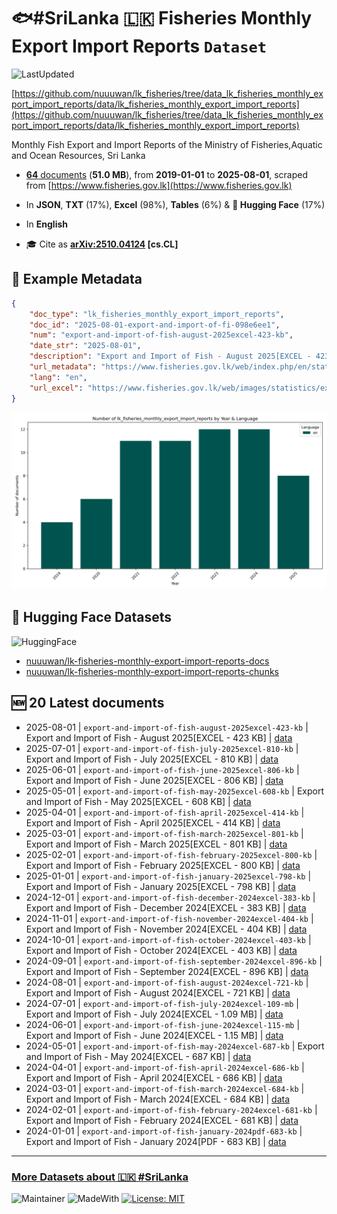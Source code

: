 # 🐟#SriLanka 🇱🇰 Fisheries Monthly Export Import Reports `Dataset`

![LastUpdated](https://img.shields.io/badge/last_updated-2025--10--20_01:04:10-green)

[https://github.com/nuuuwan/lk_fisheries/tree/data_lk_fisheries_monthly_export_import_reports/data/lk_fisheries_monthly_export_import_reports](https://github.com/nuuuwan/lk_fisheries/tree/data_lk_fisheries_monthly_export_import_reports/data/lk_fisheries_monthly_export_import_reports)

Monthly Fish Export and Import Reports of the Ministry of Fisheries,Aquatic and Ocean Resources, Sri Lanka

- [**64** documents](https://github.com/nuuuwan/lk_fisheries/tree/data_lk_fisheries_monthly_export_import_reports/data/lk_fisheries_monthly_export_import_reports) (**51.0 MB**), from **2019-01-01** to **2025-08-01**, scraped from [https://www.fisheries.gov.lk](https://www.fisheries.gov.lk)

- In **JSON**, **TXT** (17%), **Excel** (98%), **Tables** (6%) & **🤗 Hugging Face** (17%)

- In **English**

- 🎓 Cite as **[arXiv:2510.04124](https://arxiv.org/abs/2510.04124) [cs.CL]**

## 📝 Example Metadata

```json
{
    "doc_type": "lk_fisheries_monthly_export_import_reports",
    "doc_id": "2025-08-01-export-and-import-of-fi-098e6ee1",
    "num": "export-and-import-of-fish-august-2025excel-423-kb",
    "date_str": "2025-08-01",
    "description": "Export and Import of Fish - August 2025[EXCEL - 423 KB]",
    "url_metadata": "https://www.fisheries.gov.lk/web/index.php/en/statistics/export-import",
    "lang": "en",
    "url_excel": "https://www.fisheries.gov.lk/web/images/statistics/export/2025/EXPORT_and_IMPORT_REPORT_2025_AUGUST_1.xls"
}
```

![Chart](https://raw.githubusercontent.com/nuuuwan/lk_fisheries/refs/heads/data_lk_fisheries_monthly_export_import_reports/data/lk_fisheries_monthly_export_import_reports/docs_by_year_and_lang.png)

## 🤗 Hugging Face Datasets

![HuggingFace](https://img.shields.io/badge/-HuggingFace-FDEE21?style=for-the-badge&logo=HuggingFace)

- [nuuuwan/lk-fisheries-monthly-export-import-reports-docs](https://huggingface.co/datasets/nuuuwan/lk-fisheries-monthly-export-import-reports-docs)
- [nuuuwan/lk-fisheries-monthly-export-import-reports-chunks](https://huggingface.co/datasets/nuuuwan/lk-fisheries-monthly-export-import-reports-chunks)

## 🆕 20 Latest documents

- 2025-08-01 | `export-and-import-of-fish-august-2025excel-423-kb` | Export and Import of Fish - August 2025[EXCEL - 423 KB] | [data](https://github.com/nuuuwan/lk_fisheries/tree/data_lk_fisheries_monthly_export_import_reports/data/lk_fisheries_monthly_export_import_reports/2020s/2025/2025-08-01-export-and-import-of-fi-098e6ee1)
- 2025-07-01 | `export-and-import-of-fish-july-2025excel-810-kb` | Export and Import of Fish - July 2025[EXCEL - 810 KB] | [data](https://github.com/nuuuwan/lk_fisheries/tree/data_lk_fisheries_monthly_export_import_reports/data/lk_fisheries_monthly_export_import_reports/2020s/2025/2025-07-01-export-and-import-of-fi-63875334)
- 2025-06-01 | `export-and-import-of-fish-june-2025excel-806-kb` | Export and Import of Fish - June 2025[EXCEL - 806 KB] | [data](https://github.com/nuuuwan/lk_fisheries/tree/data_lk_fisheries_monthly_export_import_reports/data/lk_fisheries_monthly_export_import_reports/2020s/2025/2025-06-01-export-and-import-of-fi-943170a6)
- 2025-05-01 | `export-and-import-of-fish-may-2025excel-608-kb` | Export and Import of Fish - May 2025[EXCEL - 608 KB] | [data](https://github.com/nuuuwan/lk_fisheries/tree/data_lk_fisheries_monthly_export_import_reports/data/lk_fisheries_monthly_export_import_reports/2020s/2025/2025-05-01-export-and-import-of-fi-009e5847)
- 2025-04-01 | `export-and-import-of-fish-april-2025excel-414-kb` | Export and Import of Fish - April 2025[EXCEL - 414 KB] | [data](https://github.com/nuuuwan/lk_fisheries/tree/data_lk_fisheries_monthly_export_import_reports/data/lk_fisheries_monthly_export_import_reports/2020s/2025/2025-04-01-export-and-import-of-fi-3c64358c)
- 2025-03-01 | `export-and-import-of-fish-march-2025excel-801-kb` | Export and Import of Fish - March 2025[EXCEL - 801 KB] | [data](https://github.com/nuuuwan/lk_fisheries/tree/data_lk_fisheries_monthly_export_import_reports/data/lk_fisheries_monthly_export_import_reports/2020s/2025/2025-03-01-export-and-import-of-fi-b3bc4ad4)
- 2025-02-01 | `export-and-import-of-fish-february-2025excel-800-kb` | Export and Import of Fish - February 2025[EXCEL - 800 KB] | [data](https://github.com/nuuuwan/lk_fisheries/tree/data_lk_fisheries_monthly_export_import_reports/data/lk_fisheries_monthly_export_import_reports/2020s/2025/2025-02-01-export-and-import-of-fi-ce507561)
- 2025-01-01 | `export-and-import-of-fish-january-2025excel-798-kb` | Export and Import of Fish - January 2025[EXCEL - 798 KB] | [data](https://github.com/nuuuwan/lk_fisheries/tree/data_lk_fisheries_monthly_export_import_reports/data/lk_fisheries_monthly_export_import_reports/2020s/2025/2025-01-01-export-and-import-of-fi-08acc4f5)
- 2024-12-01 | `export-and-import-of-fish-december-2024excel-383-kb` | Export and Import of Fish - December 2024[EXCEL - 383 KB] | [data](https://github.com/nuuuwan/lk_fisheries/tree/data_lk_fisheries_monthly_export_import_reports/data/lk_fisheries_monthly_export_import_reports/2020s/2024/2024-12-01-export-and-import-of-fi-b2245f68)
- 2024-11-01 | `export-and-import-of-fish-november-2024excel-404-kb` | Export and Import of Fish - November 2024[EXCEL - 404 KB] | [data](https://github.com/nuuuwan/lk_fisheries/tree/data_lk_fisheries_monthly_export_import_reports/data/lk_fisheries_monthly_export_import_reports/2020s/2024/2024-11-01-export-and-import-of-fi-d6271a61)
- 2024-10-01 | `export-and-import-of-fish-october-2024excel-403-kb` | Export and Import of Fish - October 2024[EXCEL - 403 KB] | [data](https://github.com/nuuuwan/lk_fisheries/tree/data_lk_fisheries_monthly_export_import_reports/data/lk_fisheries_monthly_export_import_reports/2020s/2024/2024-10-01-export-and-import-of-fi-c3e3e508)
- 2024-09-01 | `export-and-import-of-fish-september-2024excel-896-kb` | Export and Import of Fish - September 2024[EXCEL - 896 KB] | [data](https://github.com/nuuuwan/lk_fisheries/tree/data_lk_fisheries_monthly_export_import_reports/data/lk_fisheries_monthly_export_import_reports/2020s/2024/2024-09-01-export-and-import-of-fi-d4d81a3b)
- 2024-08-01 | `export-and-import-of-fish-august-2024excel-721-kb` | Export and Import of Fish - August 2024[EXCEL - 721 KB] | [data](https://github.com/nuuuwan/lk_fisheries/tree/data_lk_fisheries_monthly_export_import_reports/data/lk_fisheries_monthly_export_import_reports/2020s/2024/2024-08-01-export-and-import-of-fi-a0725d09)
- 2024-07-01 | `export-and-import-of-fish-july-2024excel-109-mb` | Export and Import of Fish - July 2024[EXCEL - 1.09 MB] | [data](https://github.com/nuuuwan/lk_fisheries/tree/data_lk_fisheries_monthly_export_import_reports/data/lk_fisheries_monthly_export_import_reports/2020s/2024/2024-07-01-export-and-import-of-fi-00b7cb86)
- 2024-06-01 | `export-and-import-of-fish-june-2024excel-115-mb` | Export and Import of Fish - June 2024[EXCEL - 1.15 MB] | [data](https://github.com/nuuuwan/lk_fisheries/tree/data_lk_fisheries_monthly_export_import_reports/data/lk_fisheries_monthly_export_import_reports/2020s/2024/2024-06-01-export-and-import-of-fi-4f804c58)
- 2024-05-01 | `export-and-import-of-fish-may-2024excel-687-kb` | Export and Import of Fish - May 2024[EXCEL - 687 KB] | [data](https://github.com/nuuuwan/lk_fisheries/tree/data_lk_fisheries_monthly_export_import_reports/data/lk_fisheries_monthly_export_import_reports/2020s/2024/2024-05-01-export-and-import-of-fi-e09c6a01)
- 2024-04-01 | `export-and-import-of-fish-april-2024excel-686-kb` | Export and Import of Fish - April 2024[EXCEL - 686 KB] | [data](https://github.com/nuuuwan/lk_fisheries/tree/data_lk_fisheries_monthly_export_import_reports/data/lk_fisheries_monthly_export_import_reports/2020s/2024/2024-04-01-export-and-import-of-fi-630ae447)
- 2024-03-01 | `export-and-import-of-fish-march-2024excel-684-kb` | Export and Import of Fish - March 2024[EXCEL - 684 KB] | [data](https://github.com/nuuuwan/lk_fisheries/tree/data_lk_fisheries_monthly_export_import_reports/data/lk_fisheries_monthly_export_import_reports/2020s/2024/2024-03-01-export-and-import-of-fi-d9b56e6a)
- 2024-02-01 | `export-and-import-of-fish-february-2024excel-681-kb` | Export and Import of Fish - February 2024[EXCEL - 681 KB] | [data](https://github.com/nuuuwan/lk_fisheries/tree/data_lk_fisheries_monthly_export_import_reports/data/lk_fisheries_monthly_export_import_reports/2020s/2024/2024-02-01-export-and-import-of-fi-dc99cf2d)
- 2024-01-01 | `export-and-import-of-fish-january-2024pdf-683-kb` | Export and Import of Fish - January 2024[PDF - 683 KB] | [data](https://github.com/nuuuwan/lk_fisheries/tree/data_lk_fisheries_monthly_export_import_reports/data/lk_fisheries_monthly_export_import_reports/2020s/2024/2024-01-01-export-and-import-of-fi-35ef99ee)

---

### [More Datasets about 🇱🇰 #SriLanka](https://github.com/nuuuwan/lk_datasets)

![Maintainer](https://img.shields.io/badge/maintainer-nuuuwan-red)
![MadeWith](https://img.shields.io/badge/made_with-python-blue)
[![License: MIT](https://img.shields.io/badge/License-MIT-yellow.svg)](https://opensource.org/licenses/MIT)
